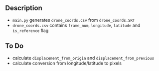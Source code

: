 ## Description
- `main.py` generates `drone_coords.csv` from `drone_coords.SRT`
- `drone_coords.csv` contains `frame_num`, `longitude`, `latitude` and `is_reference` flag

## To Do
- calculate `displacement_from_origin` and `displacement_from_previous`
- calculate conversion from longitude/latitude to pixels
